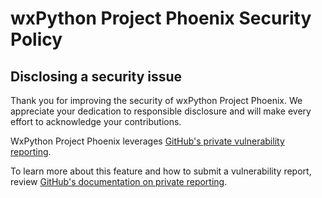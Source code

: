 # wxPython Project Phoenix Security Policy

## Disclosing a security issue

Thank you for improving the security of wxPython Project Phoenix. We appreciate your dedication to responsible disclosure and will make every effort to acknowledge your contributions.

WxPython Project Phoenix leverages [GitHub's private vulnerability reporting](https://github.com/wxWidgets/Phoenix/security/advisories/new).

To learn more about this feature and how to submit a vulnerability report, review [GitHub's documentation on private reporting](https://docs.github.com/en/code-security/security-advisories/guidance-on-reporting-and-writing-information-about-vulnerabilities/privately-reporting-a-security-vulnerability).

